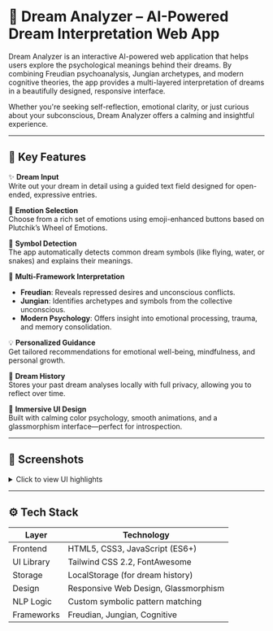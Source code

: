 # 🌙 Dream Analyzer – AI-Powered Dream Interpretation Web App

Dream Analyzer is an interactive AI-powered web application that helps users explore the psychological meanings behind their dreams. By combining Freudian psychoanalysis, Jungian archetypes, and modern cognitive theories, the app provides a multi-layered interpretation of dreams in a beautifully designed, responsive interface.

Whether you're seeking self-reflection, emotional clarity, or just curious about your subconscious, Dream Analyzer offers a calming and insightful experience.

---

## 🧠 Key Features

✨ **Dream Input**  
Write out your dream in detail using a guided text field designed for open-ended, expressive entries.

💬 **Emotion Selection**  
Choose from a rich set of emotions using emoji-enhanced buttons based on Plutchik’s Wheel of Emotions.

🔮 **Symbol Detection**  
The app automatically detects common dream symbols (like flying, water, or snakes) and explains their meanings.

🧠 **Multi-Framework Interpretation**  
- **Freudian**: Reveals repressed desires and unconscious conflicts.
- **Jungian**: Identifies archetypes and symbols from the collective unconscious.
- **Modern Psychology**: Offers insight into emotional processing, trauma, and memory consolidation.

💡 **Personalized Guidance**  
Get tailored recommendations for emotional well-being, mindfulness, and personal growth.

📜 **Dream History**  
Stores your past dream analyses locally with full privacy, allowing you to reflect over time.

🎨 **Immersive UI Design**  
Built with calming color psychology, smooth animations, and a glassmorphism interface—perfect for introspection.

---

## 📸 Screenshots

<details>
<summary>Click to view UI highlights</summary>

- 🧾 Dream Input Interface  
- 🎭 Emotion Selector Grid  
- 🧠 Interpretation Cards by Framework  
- 📘 Symbol Dictionary & 💡 Guidance Section  

</details>

---

## ⚙️ Tech Stack

| Layer      | Technology                         |
|------------|-------------------------------------|
| Frontend   | HTML5, CSS3, JavaScript (ES6+)      |
| UI Library | Tailwind CSS 2.2, FontAwesome       |
| Storage    | LocalStorage (for dream history)    |
| Design     | Responsive Web Design, Glassmorphism|
| NLP Logic  | Custom symbolic pattern matching    |
| Frameworks | Freudian, Jungian, Cognitive        |

